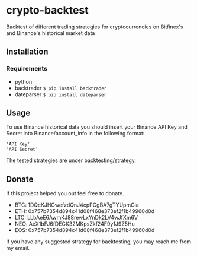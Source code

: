 # crypto-backtest

Backtest of different trading strategies for cryptocurrencies on Bitfinex's and Binance's historical market data

## Installation

### Requirements
* python
* backtrader
`$ pip install backtrader`
* dateparser
`$ pip install dateparser`

## Usage

To use Binance historical data you should insert your Binance API Key and Secret into Binance/account_info in the following format:

```
'API Key'
'API Secret'
```

The tested strategies are under backtesting/strategy.

## Donate

If this project helped you out feel free to donate.

* BTC: 1DQcKJHGwefzdQnJ4cpPGgBA7gTYUpmGia
* ETH: 0x757b7354d894c41d08f468e373ef2f1b49960d0d
* LTC: LLbAeE6AwmKJ88rewLxYnDk2LV4wJfXm6V
* NEO: AeX1bFJ6fDEGK32MKpsZkf24F9y1J9Z5Hu
* EOS: 0x757b7354d894c41d08f468e373ef2f1b49960d0d

If you have any suggested strategy for backtesting, you may reach me from my email.

